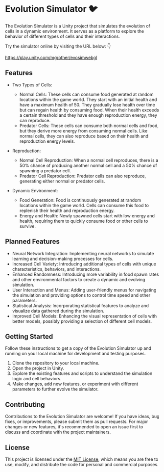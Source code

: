 # Evolution Simulator 🐦

The Evolution Simulator is a Unity project that simulates the evolution of cells in a dynamic environment. It serves as a platform to explore the behavior of different types of cells and their interactions.

Try the simulator online by visiting the URL below: 👇

https://play.unity.com/mg/other/evosimwebgl

## Features

- Two Types of Cells:
  - Normal Cells: These cells can consume food generated at random locations within the game world. They start with an initial health and have a maximum health of 50. They gradually lose health over time but can regain health by consuming food. When their health exceeds a certain threshold and they have enough reproduction energy, they can reproduce.
  - Predator Cells: These cells can consume both normal cells and food, but they derive more energy from consuming normal cells. Like normal cells, they can also reproduce based on their health and reproduction energy levels.

- Reproduction:
  - Normal Cell Reproduction: When a normal cell reproduces, there is a 50% chance of producing another normal cell and a 50% chance of spawning a predator cell.
  - Predator Cell Reproduction: Predator cells can also reproduce, generating either normal or predator cells.

- Dynamic Environment:
  - Food Generation: Food is continuously generated at random locations within the game world. Cells can consume this food to replenish their health and reproduction energy.
  - Energy and Health: Newly spawned cells start with low energy and health, requiring them to quickly consume food or other cells to survive.

## Planned Features

- Neural Network Integration: Implementing neural networks to simulate learning and decision-making processes for cells.
- Increased Cell Variety: Introducing additional types of cells with unique characteristics, behaviors, and interactions.
- Enhanced Randomness: Introducing more variability in food spawn rates and other environmental factors to create a dynamic and evolving simulation.
- User Interaction and Menus: Adding user-friendly menus for navigating the simulation and providing options to control time speed and other parameters.
- Statistical Analysis: Incorporating statistical features to analyze and visualize data gathered during the simulation.
- Improved Cell Models: Enhancing the visual representation of cells with better models, possibly providing a selection of different cell models.

## Getting Started

Follow these instructions to get a copy of the Evolution Simulator up and running on your local machine for development and testing purposes.

1. Clone the repository to your local machine.
2. Open the project in Unity.
3. Explore the existing features and scripts to understand the simulation logic and cell behaviors.
4. Make changes, add new features, or experiment with different parameters to further evolve the simulator.

## Contributing

Contributions to the Evolution Simulator are welcome! If you have ideas, bug fixes, or improvements, please submit them as pull requests. For major changes or new features, it's recommended to open an issue first to discuss and coordinate with the project maintainers.

## License

This project is licensed under the [MIT License](LICENSE), which means you are free to use, modify, and distribute the code for personal and commercial purposes.

